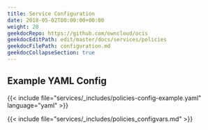 ```yaml
---
title: Service Configuration
date: 2018-05-02T00:00:00+00:00
weight: 20
geekdocRepo: https://github.com/owncloud/ocis
geekdocEditPath: edit/master/docs/services/policies
geekdocFilePath: configuration.md
geekdocCollapseSection: true
---
```


## Example YAML Config

{{< include file="services/_includes/policies-config-example.yaml"  language="yaml" >}}

{{< include file="services/_includes/policies_configvars.md" >}}

